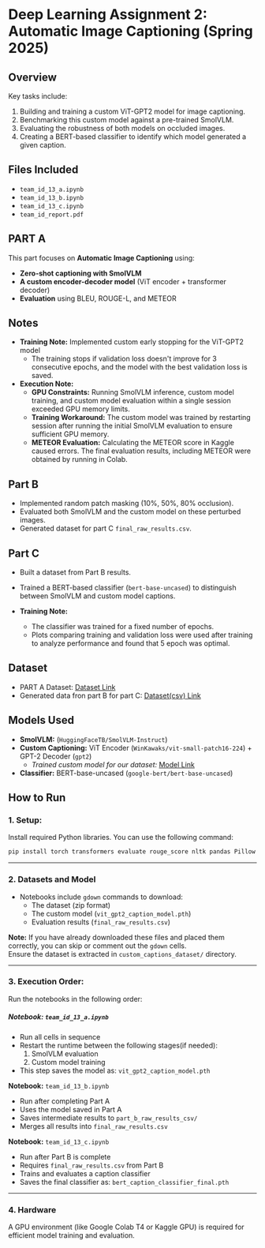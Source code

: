 # **Deep Learning Assignment 2: Automatic Image Captioning** (Spring 2025)

## Overview

Key tasks include:
1.  Building and training a custom ViT-GPT2 model for image captioning.
2.  Benchmarking this custom model against a pre-trained SmolVLM.
3.  Evaluating the robustness of both models on occluded images.
4.  Creating a BERT-based classifier to identify which model generated a given caption.

## Files Included

- `team_id_13_a.ipynb`
- `team_id_13_b.ipynb`
- `team_id_13_c.ipynb`
- `team_id_report.pdf`

## PART A

This part focuses on **Automatic Image Captioning** using:
- **Zero-shot captioning with SmolVLM**
- **A custom encoder-decoder model** (ViT encoder + transformer decoder)
- **Evaluation** using BLEU, ROUGE-L, and METEOR

## Notes

* **Training Note:** 
Implemented custom early stopping for the ViT-GPT2 model
    * The training stops if validation loss doesn't improve for 3 consecutive epochs, and the model with the best validation loss is saved.
* **Execution Note:** 
    * **GPU Constraints:** Running SmolVLM inference, custom model training, and custom model evaluation within a single session exceeded GPU memory limits.
    * **Training Workaround:** The custom model was trained by restarting session after running the initial SmolVLM evaluation to ensure sufficient GPU memory.
    * **METEOR Evaluation:** Calculating the METEOR score in Kaggle caused errors. The final evaluation results, including METEOR were obtained by running in Colab.

## Part B

* Implemented random patch masking (10%, 50%, 80% occlusion). 
* Evaluated both SmolVLM and the custom model on these perturbed images. 
* Generated dataset for part C `final_raw_results.csv`.

## Part C

* Built a dataset from Part B results. 
* Trained a BERT-based classifier (`bert-base-uncased`) to distinguish between SmolVLM and custom model captions.

* **Training Note:** 
   * The classifier was trained for a fixed number of epochs. 
   * Plots comparing training and validation loss were used after training to analyze performance and found that 5 epoch was optimal.

## Dataset

* PART A Dataset: [Dataset Link](https://drive.google.com/file/d/1-4zt018qT1M85m1X0v95C9-a6_6YelIQ/view?usp=drive_link)
* Generated data fron part B for part C: [Dataset(csv) Link](https://drive.google.com/file/d/11KSaN3uj2--eOkvLfMRtFDxxCioPHnVD/view?usp=drive_link)


## Models Used

* **SmolVLM:** (`HuggingFaceTB/SmolVLM-Instruct`)
* **Custom Captioning:** ViT Encoder (`WinKawaks/vit-small-patch16-224`) + GPT-2 Decoder (`gpt2`)
    * *Trained custom model for our dataset:* [Model Link](https://drive.google.com/file/d/1IS_jKcD0ginPrwo-OY14DutAsRF7cuMt/view?usp=drive_link)
* **Classifier:** BERT-base-uncased (`google-bert/bert-base-uncased`)

## How to Run

### 1.  **Setup:**
Install required Python libraries. You can use the following command:
   ```bash
   pip install torch transformers evaluate rouge_score nltk pandas Pillow gdown matplotlib scikit-learn tqdm
   ```
---
### 2. **Datasets and Model**

- Notebooks include `gdown` commands to download:
  - The dataset (zip format)
  - The custom model (`vit_gpt2_caption_model.pth`)
  - Evaluation results (`final_raw_results.csv`)

**Note:** If you have already downloaded these files and placed them correctly, you can skip or comment out the `gdown` cells.  
Ensure the dataset is extracted in `custom_captions_dataset/` directory.

---
### 3.  **Execution Order:**

Run the notebooks in the following order:
##### **Notebook:** `team_id_13_a.ipynb`

- Run all cells in sequence
- Restart the runtime between the following stages(if needed):
  1. SmolVLM evaluation  
  2. Custom model training  
- This step saves the model as: `vit_gpt2_caption_model.pth`

**Notebook:** `team_id_13_b.ipynb`

- Run after completing Part A
- Uses the model saved in Part A
- Saves intermediate results to `part_b_raw_results_csv/`
- Merges all results into `final_raw_results.csv`

**Notebook:** `team_id_13_c.ipynb`

- Run after Part B is complete
- Requires `final_raw_results.csv` from Part B
- Trains and evaluates a caption classifier
- Saves the final classifier as: `bert_caption_classifier_final.pth`
---
### 4.  **Hardware** 
A GPU environment (like Google Colab T4 or Kaggle GPU) is required for efficient model training and evaluation.
